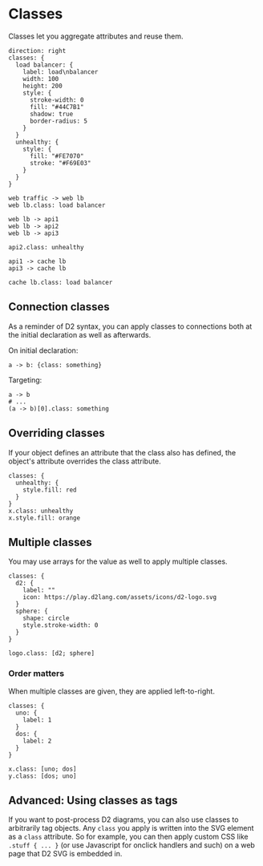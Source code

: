 # Classes

Classes let you aggregate attributes and reuse them.

```d2
direction: right
classes: {
  load balancer: {
    label: load\nbalancer
    width: 100
    height: 200
    style: {
      stroke-width: 0
      fill: "#44C7B1"
      shadow: true
      border-radius: 5
    }
  }
  unhealthy: {
    style: {
      fill: "#FE7070"
      stroke: "#F69E03"
    }
  }
}

web traffic -> web lb
web lb.class: load balancer

web lb -> api1
web lb -> api2
web lb -> api3

api2.class: unhealthy

api1 -> cache lb
api3 -> cache lb

cache lb.class: load balancer
```

<div className="embedSVG" dangerouslySetInnerHTML={{__html: require('@site/static/img/generated/style-classes-1.svg2')}}></div>

## Connection classes

As a reminder of D2 syntax, you can apply classes to connections both at the initial
declaration as well as afterwards.

On initial declaration:

```d2
a -> b: {class: something}
```

Targeting:

```d2
a -> b
# ...
(a -> b)[0].class: something
```

## Overriding classes

If your object defines an attribute that the class also has defined, the object's
attribute overrides the class attribute.

```d2
classes: {
  unhealthy: {
    style.fill: red
  }
}
x.class: unhealthy
x.style.fill: orange
```

<div style={{width: 100, margin: "0 auto"}} className="embedSVG" dangerouslySetInnerHTML={{__html: require('@site/static/img/generated/style-classes-2.svg2')}}></div>

## Multiple classes

You may use arrays for the value as well to apply multiple classes.

```d2
classes: {
  d2: {
    label: ""
    icon: https://play.d2lang.com/assets/icons/d2-logo.svg
  }
  sphere: {
    shape: circle
    style.stroke-width: 0
  }
}

logo.class: [d2; sphere]
```

<div style={{width: 200, margin: "0 auto"}} className="embedSVG" dangerouslySetInnerHTML={{__html: require('@site/static/img/generated/multiple-classes.svg2')}}></div>

### Order matters

When multiple classes are given, they are applied left-to-right.

```d2
classes: {
  uno: {
    label: 1
  }
  dos: {
    label: 2
  }
}

x.class: [uno; dos]
y.class: [dos; uno]
```

<div style={{width: 200, margin: "0 auto"}} className="embedSVG" dangerouslySetInnerHTML={{__html: require('@site/static/img/generated/ordered-classes.svg2')}}></div>

## Advanced: Using classes as tags

If you want to post-process D2 diagrams, you can also use classes to arbitrarily tag
objects. Any `class` you apply is written into the SVG element as a `class` attribute. So
for example, you can then apply custom CSS like `.stuff { ... }` (or use Javascript for
  onclick handlers and such) on a web page that D2 SVG is embedded in.
